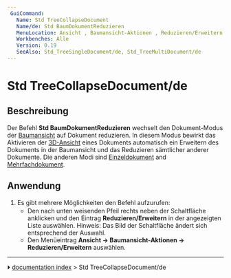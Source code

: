 ```yaml
---
 GuiCommand:
   Name: Std TreeCollapseDocument
   Name/de: Std BaumDokumentReduzieren
   MenuLocation: Ansicht , Baumansicht-Aktionen , Reduzieren/Erweitern
   Workbenches: Alle
   Version: 0.19
   SeeAlso: Std_TreeSingleDocument/de, Std_TreeMultiDocument/de
---
```


# Std TreeCollapseDocument/de



## Beschreibung

Der Befehl **Std BaumDokumentReduzieren** wechselt den Dokument-Modus der [Baumansicht](Tree_view/de.md) auf Dokument reduzieren. In diesem Modus bewirkt das Aktivieren der [3D-Ansicht](3D_view/de.md) eines Dokuments automatisch ein Erweitern des Dokuments in der Baumansicht und das Reduzieren sämtlicher anderer Dokumente. Die anderen Modi sind [Einzeldokument](Std_TreeSingleDocument/de.md) and [Mehrfachdokument](Std_TreeMultiDocument/de.md).



## Anwendung

1.  Es gibt mehrere Möglichkeiten den Befehl aufzurufen:
    -   Den nach unten weisenden Pfeil rechts neben der Schaltfläche **<img src="images/Std_TreeSyncView.svg" width=16px>** anklicken und den Eintrag **Reduzieren/Erweitern** in der angezeigten Liste auswählen. Hinweis: Das Bild der Schaltfläche ändert sich entsprechend der Auswahl.
    -   Den Menüeintrag **Ansicht → Baumansicht-Aktionen → Reduzieren/Erweitern** auswählen.



---
⏵ [documentation index](../README.md) > Std TreeCollapseDocument/de
